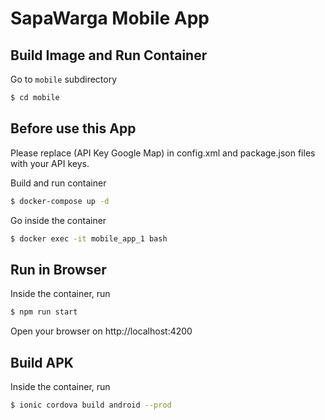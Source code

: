 # SapaWarga Mobile App

## Build Image and Run Container

Go to `mobile` subdirectory

```bash
$ cd mobile
```

## Before use this App

Please replace (API Key Google Map) in config.xml and package.json files with your API keys.

Build and run container

```bash
$ docker-compose up -d
```

Go inside the container

```bash
$ docker exec -it mobile_app_1 bash
```

## Run in Browser

Inside the container, run

```bash
$ npm run start
```

Open your browser on http://localhost:4200

## Build APK

Inside the container, run

```bash
$ ionic cordova build android --prod
```
